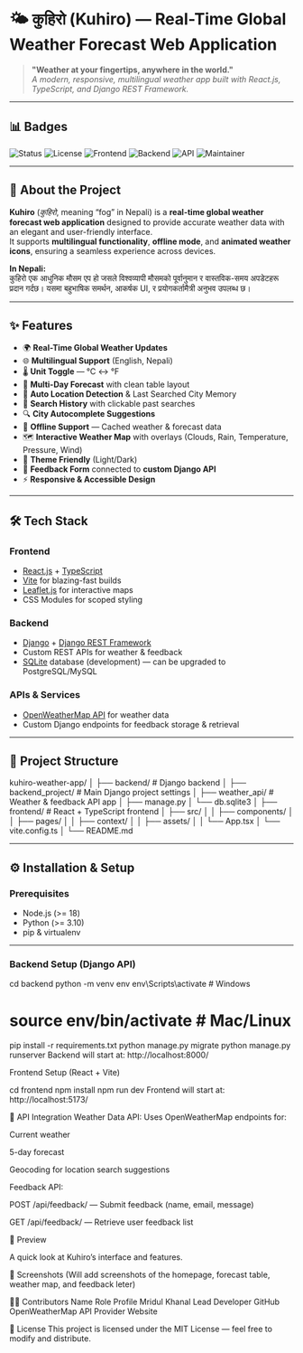 ﻿# 🌤️ कुहिरो (Kuhiro) — Real-Time Global Weather Forecast Web Application

> **"Weather at your fingertips, anywhere in the world."**  
> _A modern, responsive, multilingual weather app built with React.js, TypeScript, and Django REST Framework._

---

## 📊 Badges

![Status](https://img.shields.io/badge/Status-Active-brightgreen?style=flat-square)
![License](https://img.shields.io/badge/License-MIT-blue?style=flat-square)
![Frontend](https://img.shields.io/badge/Frontend-React.js%20%2B%20TypeScript-blue?style=flat-square&logo=react)
![Backend](https://img.shields.io/badge/Backend-Django%20REST%20Framework-green?style=flat-square&logo=django)
![API](https://img.shields.io/badge/API-OpenWeatherMap-orange?style=flat-square)
![Maintainer](https://img.shields.io/badge/Maintainer-Mridul%20Khanal-purple?style=flat-square)

---

## 📖 About the Project

**Kuhiro** (_कुहिरो_, meaning “fog” in Nepali) is a **real-time global weather forecast web application** designed to provide accurate weather data with an elegant and user-friendly interface.  
It supports **multilingual functionality**, **offline mode**, and **animated weather icons**, ensuring a seamless experience across devices.

**In Nepali:**  
कुहिरो एक आधुनिक मौसम एप हो जसले विश्वव्यापी मौसमको पूर्वानुमान र वास्तविक-समय अपडेटहरू प्रदान गर्दछ। यसमा बहुभाषिक समर्थन, आकर्षक UI, र प्रयोगकर्तामैत्री अनुभव उपलब्ध छ।

---

## ✨ Features

- 🌍 **Real-Time Global Weather Updates**
- 🌐 **Multilingual Support** (English, Nepali)
- 🌡 **Unit Toggle** — °C ↔ °F
- 📅 **Multi-Day Forecast** with clean table layout
- 📍 **Auto Location Detection** & Last Searched City Memory
- 📜 **Search History** with clickable past searches
- 🔍 **City Autocomplete Suggestions**
- 📶 **Offline Support** — Cached weather & forecast data
- 🗺 **Interactive Weather Map** with overlays (Clouds, Rain, Temperature, Pressure, Wind)
- 🎨 **Theme Friendly** (Light/Dark)
- 💬 **Feedback Form** connected to **custom Django API**
- ⚡ **Responsive & Accessible Design**

---

## 🛠 Tech Stack

### **Frontend**
- [React.js](https://reactjs.org/) + [TypeScript](https://www.typescriptlang.org/)
- [Vite](https://vitejs.dev/) for blazing-fast builds
- [Leaflet.js](https://leafletjs.com/) for interactive maps
- CSS Modules for scoped styling

### **Backend**
- [Django](https://www.djangoproject.com/) + [Django REST Framework](https://www.django-rest-framework.org/)
- Custom REST APIs for weather & feedback
- [SQLite](https://www.sqlite.org/) database (development) — can be upgraded to PostgreSQL/MySQL

### **APIs & Services**
- [OpenWeatherMap API](https://openweathermap.org/api) for weather data
- Custom Django endpoints for feedback storage & retrieval

---

## 📂 Project Structure

kuhiro-weather-app/
│
├── backend/ # Django backend
│ ├── backend_project/ # Main Django project settings
│ ├── weather_api/ # Weather & feedback API app
│ ├── manage.py
│ └── db.sqlite3
│
├── frontend/ # React + TypeScript frontend
│ ├── src/
│ │ ├── components/
│ │ ├── pages/
│ │ ├── context/
│ │ ├── assets/
│ │ └── App.tsx
│ └── vite.config.ts
│
└── README.md

---

## ⚙️ Installation & Setup

### **Prerequisites**
- Node.js (>= 18)
- Python (>= 3.10)
- pip & virtualenv

---

### **Backend Setup (Django API)**

cd backend
python -m venv env
env\Scripts\activate    # Windows
# source env/bin/activate   # Mac/Linux

pip install -r requirements.txt
python manage.py migrate
python manage.py runserver
Backend will start at: http://localhost:8000/

Frontend Setup (React + Vite)

cd frontend
npm install
npm run dev
Frontend will start at: http://localhost:5173/

🔗 API Integration
Weather Data API: Uses OpenWeatherMap endpoints for:

Current weather

5-day forecast

Geocoding for location search suggestions

Feedback API:

POST /api/feedback/ — Submit feedback (name, email, message)

GET /api/feedback/ — Retrieve user feedback list

🎥 Preview

A quick look at Kuhiro’s interface and features.

📸 Screenshots
(Will add screenshots of the homepage, forecast table, weather map, and feedback leter)

👨‍💻 Contributors
Name	Role	Profile
Mridul Khanal	Lead Developer	GitHub
OpenWeatherMap	API Provider	Website

📜 License
This project is licensed under the MIT License — feel free to modify and distribute.

